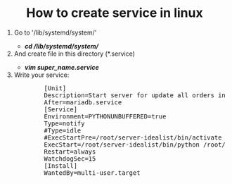 <h1 align='center'>How to create service in linux</h1>
<ol>
	<li>Go to '/lib/systemd/system/'</li>
	<ul><li><b><i>cd /lib/systemd/system/</b></i></li></ul>
	<li>And create file in this directory (*.service)</li>
	<ul><li><b><i>vim super_name.service</b></i></li></ul>
	<li>Write your service:</li>
	<p align='center' style='font-fize:24px;'>
		<pre>
		[Unit]
		Description=Start server for update all orders in DataBase
		After=mariadb.service
		[Service]
		Environment=PYTHONUNBUFFERED=true
		Type=notify
		#Type=idle
		#ExecStartPre=/root/server-idealist/bin/activate
		ExecStart=/root/server-idealist/bin/python /root/server-idealist/loop.py
		Restart=always
		WatchdogSec=15
		[Install]
		WantedBy=multi-user.target
		</pre>
	</p>
</ol>
